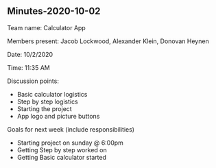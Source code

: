 ## Minutes-2020-10-02

Team name: Calculator App

Members present: Jacob Lockwood, Alexander Klein, Donovan Heynen

Date: 10/2/2020

Time: 11:35 AM

Discussion points: 

* Basic calculator logistics
* Step by step logistics
* Starting the project
* App logo and picture buttons

Goals for next week (include responsibilities)

* Starting project on sunday @ 6:00pm
* Getting Step by step worked on
* Getting Basic calculator started

